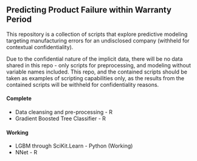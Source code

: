 ## Predicting Product Failure within Warranty Period
This repository is a collection of scripts that explore predictive modeling targeting manufacturing errors for an undisclosed company (withheld for contextual confidentiality).

Due to the confidential nature of the implicit data, there will be no data shared in this repo - only scripts for preprocessing, and modeling without variable names included. This repo, and the contained scripts should be taken as examples of scripting capabilities only, as the results from the contained scripts will be withheld for confidentiality reasons.

#### Complete
  * Data cleansing and pre-processing - R
  * Gradient Boosted Tree Classifier - R
  
#### Working
  * LGBM through SciKit.Learn - Python (Working)
  * NNet - R
